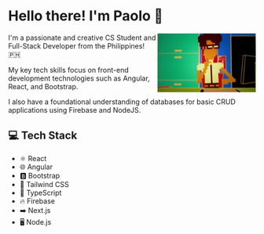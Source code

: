 # Hello there! I'm Paolo 👋

<img align="right" src="https://github.com/CoderTofu/CoderTofu/blob/main/banner.webp" width="200" height="120">

I'm a passionate and creative CS Student and Full-Stack Developer from the Philippines! 🇵🇭

My key tech skills focus on front-end development technologies such as Angular, React, and Bootstrap. 

I also have a foundational understanding of databases for basic CRUD applications using Firebase and NodeJS.

## 💻 Tech Stack
* ⚛️ React
* 🌐 Angular
* 🅱️ Bootstrap
* 💨 Tailwind CSS
* 📜 TypeScript
* 🔥 Firebase
* ➡️ Next.js
* 🖥️ Node.js
